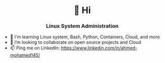  <h1 align="center">👋 Hi</h1>
<h3 align="center">Linux System Administration</h3>

- 🌱 I'm learning Linux system, Bash, Python, Containers, Cloud, and more
- 👯 I’m looking to collaborate on open source projects and Cloud
- 📫 Ping me on LinkedIn: https://www.linkedin.com/in/ahmed-mohamed145/
